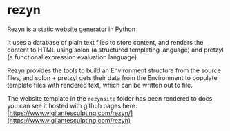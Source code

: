 # rezyn
Rezyn is a static website generator in Python

It uses a database of plain text files to store content, and renders the content
to HTML using solon (a structured templating language) and pretzyl (a functional expression
evaluation language).

Rezyn provides the tools to build an Environment structure from the source files, 
and solon + pretzyl gets their data from the Environment to populate template files
with rendered text, which can be written out to file.

The website template in the ```rezynsite``` folder has been rendered to docs, you can see it
hosted with github pages here: [https://www.vigilantesculpting.com/rezyn/](https://www.vigilantesculpting.com/rezyn)
